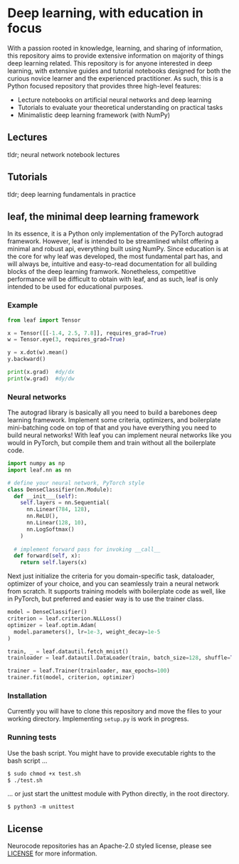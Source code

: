 # Deep learning, with education in focus
With a passion rooted in knowledge, learning, and sharing of information, this repository aims to provide extensive information on majority of things deep learning related. This repository is for anyone interested in deep learning, with extensive guides and tutorial notebooks designed for both the curious novice learner and the experienced practitioner. As such, this is a Python focused repository that provides three high-level features:
- Lecture notebooks on artificial neural networks and deep learning
- Tutorials to evaluate your theoretical understanding on practical tasks
- Minimalistic deep learning framework (with NumPy)

## Lectures
tldr; neural network notebook lectures

## Tutorials
tldr; deep learning fundamentals in practice

## leaf, the minimal deep learning framework
In its essence, it is a Python only implementation of the PyTorch autograd framework. However, leaf is intended to be streamlined whilst offering a minimal and robust api, everything built using NumPy. Since education is at the core for why leaf was developed, the most fundamental part has, and will always be, intuitive and easy-to-read documentation for all building blocks of the deep learning framwork. Nonetheless, competitive performance will be difficult to obtain with leaf, and as such, leaf is only intended to be used for educational purposes. 

### Example
```python
from leaf import Tensor

x = Tensor([[-1.4, 2.5, 7.8]], requires_grad=True)
w = Tensor.eye(3, requires_grad=True)

y = x.dot(w).mean()
y.backward()

print(x.grad)  #dy/dx
print(w.grad)  #dy/dw
```

### Neural networks
The autograd library is basically all you need to build a barebones deep learning framework. Implement some criteria, optimizers, and boilerplate mini-batching code on top of that and you have everything you need to build neural networks! With leaf you can implement neural networks like you would in PyTorch, but compile them and train without all the boilerplate code.
```python
import numpy as np
import leaf.nn as nn

# define your neural network, PyTorch style
class DenseClassifier(nn.Module):
  def __init___(self):
    self.layers = nn.Sequential(
      nn.Linear(784, 128),
      nn.ReLU(),
      nn.Linear(128, 10),
      nn.LogSoftmax()
    )
  
  # implement forward pass for invoking __call__
  def forward(self, x):
    return self.layers(x)
```
Next just initialize the criteria for you domain-specific task, dataloader, optimizer of your choice, and you can seamlessly train a neural network from scratch. It supports training models with boilerplate code as well, like in PyTorch, but preferred and easier way is to use the trainer class.
```python
model = DenseClassifier()
criterion = leaf.criterion.NLLLoss()
optimizer = leaf.optim.Adam(
  model.parameters(), lr=1e-3, weight_decay=1e-5
)

train, _ = leaf.datautil.fetch_mnist()
trainloader = leaf.datautil.DataLoader(train, batch_size=128, shuffle=True)

trainer = leaf.Trainer(trainloader, max_epochs=100)
trainer.fit(model, criterion, optimizer)
```

### Installation
Currently you will have to clone this repository and move the files to your working directory. Implementing `setup.py` is work in progress.

### Running tests
Use the bash script. You might have to provide executable rights to the bash script ...
```bash
$ sudo chmod +x test.sh
$ ./test.sh
```
... or just start the unittest module with Python directly, in the root directory.
```
$ python3 -m unittest
```

## License
Neurocode repositories has an Apache-2.0 styled license, please see [LICENSE](https://github.com/NEUROCODE-ai/edugrad/blob/master/LICENSE) for more information.

